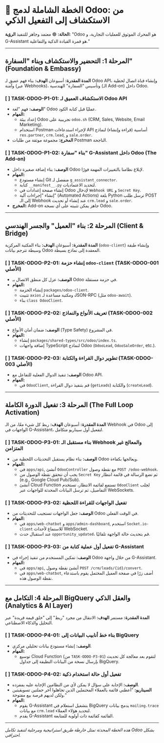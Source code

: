 # 🚀 الخطة الشاملة لدمج Odoo: من الاستكشاف إلى التفعيل الذكي
**الحالة:** 🟢 معتمد وجاهز للتنفيذ
**الرؤية:** "Odoo هو المحرك الموثوق للعمليات التجارية، و G-Assistant هو قمرة القيادة الذكية والتفاعلية."

---

## المرحلة 1: التحضير والاستكشاف وبناء "السفارة" (Foundation & Embassy)
**المدة المقدرة:** أسبوعان
**الهدف:** بناء فهم عميق لـ Odoo API، وإنشاء قناة اتصال لحظية وآمنة (عبر Webhooks)، وتأسيس "السفارة" الهندسية (الـ Add-on) داخل Odoo.

### [ ] TASK-ODOO-P1-01: الاستكشاف العميق لـ Odoo API
- **الوصف:** فهم "لغة" Odoo عمليًا قبل كتابة الكود.
- **المهام:**
  - إعداد بيئة Odoo تجريبية على `odoo.sh` (CRM, Sales, Website, Email Marketing).
  - استخدام Postman لإجراء استدعاءات API أساسية (قراءة وإنشاء) لنماذج `res.partner`, `crm.lead`, و `sale.order`.
- **المخرج:** مجموعة موثقة من طلبات Postman الناجحة.

### [ ] TASK-ODOO-P1-02: بناء "سفارة" G-Assistant داخل Odoo (The Add-on)
- **الوصف:** بناء إضافة صغيرة داخل Odoo لإبلاغ نظامنا بالتغييرات المهمة فورًا.
- **المهام:**
  - إنشاء مستودع Git منفصل لـ `g_assistant_connector`.
  - كتابة `__manifest__.py` لتحديد الاعتماديات.
  - إنشاء صفحة إعدادات في Odoo لإدخال `Webhook URL` و `Secret Key`.
  - إنشاء "إجراءات آلية" (Automated Actions) بلغة Python ترسل طلب POST إلى الـ Webhook عند إنشاء أو تحديث `crm.lead` و `sale.order`.
- **المخرج:** Add-on جاهز يمكن تثبيته على أي نسخة Odoo.

---

## المرحلة 2: بناء "العميل" والجسر الهندسي (Client & Bridge)
**المدة المقدرة:** أسبوعان
**الهدف:** بناء المكتبة المركزية (`odoo-client`) وإنشاء طبقة وسيطة تترجم بيانات Odoo المعقدة إلى نماذج بسيطة.

### [ ] TASK-ODOO-P2-01: إنشاء حزمة `odoo-client` (TASK-ODOO-001 الأصلي)
- **الوصف:** عزل كل منطق الاتصال بـ Odoo في حزمة مستقلة.
- **المهام:**
  - إنشاء الحزمة `packages/odoo-client`.
  - تثبيت `axios` ومكتبة مساعدة لـ JSON-RPC (مثل `odoo-await`).
  - بناء `class OdooClient`.

### [ ] TASK-ODOO-P2-02: تعريف الأنواع والنماذج (TASK-ODOO-002 الأصلي)
- **الوصف:** ضمان أمان الأنواع (Type Safety) في المشروع.
- **المهام:**
  - إنشاء `packages/shared-types/src/odoo/index.ts`.
  - إضافة واجهات TypeScript لنماذج Odoo (`OdooLead`, `OdooSaleOrder`, etc.).

### [ ] TASK-ODOO-P2-03: تطوير دوال القراءة والكتابة (TASK-ODOO-003 الأصلي)
- **الوصف:** تنفيذ الدوال الفعلية للتفاعل مع Odoo API.
- **المهام:**
  - في `OdooClient`, قم بتنفيذ دوال القراءة (`getLeads`) والكتابة (`createLead`).

---

## المرحلة 3: تفعيل الدورة الكاملة (The Full Loop Activation)
**المدة المقدرة:** أسبوعان
**الهدف:** ربط كل شيء معًا، من الـ Webhook في Odoo إلى الواجهات في G-Assistant، لتفعيل أول سيناريو متكامل.

### [ ] TASK-ODOO-P3-01: بناء مستقبل الـ Webhook والمعالج غير المتزامن
- **الوصف:** بناء نظام يستقبل التحديثات اللحظية من Odoo ويعالجها بكفاءة.
- **المهام:**
  - في `apps/api`, أنشئ `OdooController` مع نقطة وصول `POST /odoo-webhook`.
  - يجب أن تتحقق نقطة الوصول من `Secret Key` ثم تضع الرسالة في قائمة انتظار (e.g., Google Cloud Pub/Sub).
  - أنشئ Cloud Function تستمع لقائمة الانتظار، تستخدم `OdooClient` لجلب التفاصيل، ثم ترسل البيانات المحدثة للواجهات عبر WebSockets.

### [ ] TASK-ODOO-P3-02: تفعيل الواجهات للقراءة اللحظية
- **الوصف:** جعل الواجهات تستجيب للتحديثات من Odoo في الوقت الفعلي.
- **المهام:**
  - في `apps/web-chatbot` و `apps/admin-dashboard`, استخدم `Socket.io-client` للاستماع لأحداث WebSocket.
  - عند استقبال حدث `opportunity_updated`، قم بتحديث حالة الواجهة تلقائيًا.

### [ ] TASK-ODOO-P3-03: تفعيل أول عملية كتابة من G-Assistant
- **الوصف:** تمكين المستخدم من تنفيذ إجراء في Odoo من خلال واجهة G-Assistant.
- **المهام:**
  - في `apps/api`, أنشئ نقطة وصول `POST /crm/leads/{id}/convert`.
  - في `apps/web-chatbot`, أضف زرًا في صفحة العميل المحتمل يقوم باستدعاء نقطة الوصول هذه.

---

## المرحلة 4: التكامل مع BigQuery والعقل الذكي (Analytics & AI Layer)
**المدة المقدرة:** مستمر
**الهدف:** الانتقال من مجرد "ربط" إلى "خلق قيمة فريدة" عبر التحليل والذكاء الاصطناعي.

### [ ] TASK-ODOO-P4-01: بناء خط أنابيب البيانات إلى BigQuery
- **الوصف:** إنشاء مستودع بيانات تحليلي مركزي.
- **المهام:**
  - توسيع Cloud Function (من `TASK-ODOO-P3-01`) لتقوم بعد معالجة كل تحديث بإرسال نسخة من البيانات النظيفة إلى جداول BigQuery.

### [ ] TASK-ODOO-P4-02: تفعيل أول حالة استخدام ذكية
- **الوصف:** الإجابة على سؤال لا يمكن لأي من النظامين الإجابة عليه بمفرده.
- **السيناريو:** "أعطني قائمة بالعملاء المحتملين الذين تجاهلوا آخر حملتين تسويقيتين ولكن لديهم فرصة بيع مفتوحة."
- **المهام:**
  - يقوم G-Assistant بتشغيل استعلام في BigQuery يدمج بيانات `mailing.trace` مع بيانات `crm.lead` لتحديد هؤلاء العملاء.
  - يقدم G-Assistant القائمة كقائمة ذات أولوية للمتابعة.

---

*هذه الخطة المحدثة تمثل خارطة طريق استراتيجية ومرحلية لتنفيذ تكامل Odoo بشكل احترافي.*